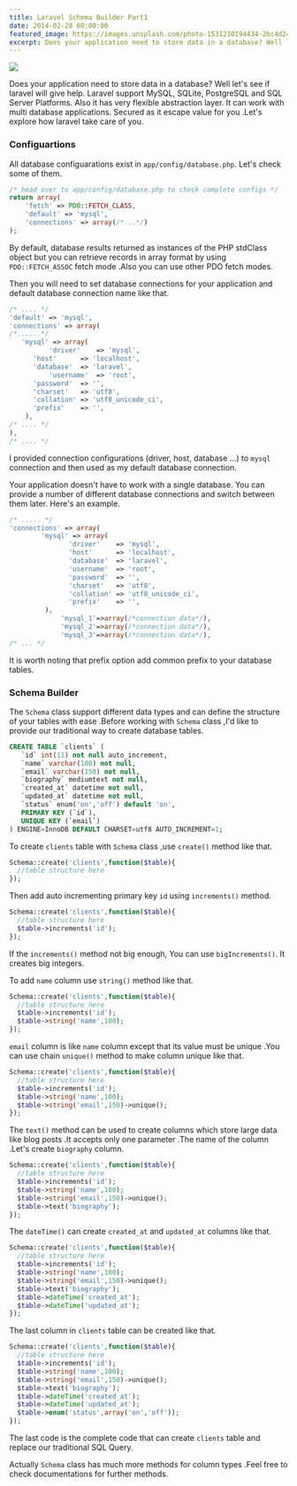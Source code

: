 ```yaml
---
title: Laravel Schema Builder Part1
date: 2014-02-28 00:00:00
featured_image: https://images.unsplash.com/photo-1531210194434-2bc4d24185a8?q=90&fm=jpg&w=1000&fit=max
excerpt: Does your application need to store data in a database? Well let's see if laravel will give help. Laravel support MySQL, SQLite, PostgreSQL and SQL Server Platforms. Also it has very flexible abstraction layer. It can work with multi database applications. Secured as it escape value for you .Let's explore how laravel take care of you.
---
```


![](https://images.unsplash.com/photo-1531210194434-2bc4d24185a8?q=90&fm=jpg&w=1000&fit=max)

Does your application need to store data in a database? Well let's see if laravel will give help. Laravel support MySQL, SQLite, PostgreSQL and SQL Server Platforms. Also it has very flexible abstraction layer. It can work with multi database applications. Secured as it escape value for you .Let's explore how laravel take care of you.

### Configuartions

All database configuarations exist in `app/config/database.php`. Let's check some of them.

```php
/* head over to app/config/database.php to check complete configs */
return array(
    'fetch' => PDO::FETCH_CLASS,
    'default' => 'mysql',
    'connections' => array(/*...*/)
);
```

By default, database results returned as instances of the PHP stdClass object but you can retrieve records in array format by using `PDO::FETCH_ASSOC` fetch mode .Also you can use other PDO fetch modes.

Then you will need to set database connections for your application and default database connection name like that.

```php
/* .... */
'default' => 'mysql',
'connections' => array(
/*......*/
   'mysql' => array(
          'driver'    => 'mysql',
	  'host'      => 'localhost',
	  'database'  => 'laravel',
          'username'  => 'root',
	  'password'  => '',
	  'charset'   => 'utf8',
	  'collation' => 'utf8_unicode_ci',
	  'prefix'    => '',
    ),
/* .... */
),
/* .... */
```

I provided connection configurations (driver, host, database ...) to `mysql` connection and then used as my default database connection.

Your application doesn't have to work with a single database. You can provide a number of different database connections and switch between them later. Here's an example.

```php
/* ..... */
'connections' => array(
	    'mysql' => array(
	           'driver'    => 'mysql',
	           'host'      => 'localhost',
	           'database'  => 'laravel',
	           'username'  => 'root',
	           'password'  => '',
	           'charset'   => 'utf8',
	           'collation' => 'utf8_unicode_ci',
	           'prefix'    => '',
	     ),
             'mysql_1'=>array(/*connection data*/),
             'mysql_2'=>array(/*connection data*/),
             'mysql_3'=>array(/*connection data*/),
/* ... */
```

It is worth noting that prefix option add common prefix to your database tables.

### Schema Builder

The `Schema` class support different data types and can define the structure of your tables with ease .Before working with `Schema` class ,I'd like to provide our traditional way to create database tables.

```sql
CREATE TABLE `clients` (
   `id` int(11) not null auto_increment,
   `name` varchar(100) not null,
   `email` varchar(150) not null,
   `biography` mediumtext not null,
   `created_at` datetime not null,
   `updated_at` datetime not null,
   `status` enum('on','off') default 'on',
   PRIMARY KEY (`id`),
   UNIQUE KEY (`email`)
) ENGINE=InnoDB DEFAULT CHARSET=utf8 AUTO_INCREMENT=1;
```

To create `clients` table with `Schema` class ,use `create()` method like that.

```php
Schema::create('clients',function($table){
  //table structure here
});
```

Then add auto incrementing primary key `id` using `increments()` method.

```php
Schema::create('clients',function($table){
  //table structure here
  $table->increments('id');
});
```

If the `increments()` method not big enough, You can use `bigIncrements()`. It  creates big integers.

To add `name` column use `string()` method like that.

```php
Schema::create('clients',function($table){
  //table structure here
  $table->increments('id');
  $table->string('name',100);
});
```

`email` column is like `name` column except that its value must be unique .You can use chain `unique()` method to make column unique like that.

```php
Schema::create('clients',function($table){
  //table structure here
  $table->increments('id');
  $table->string('name',100);
  $table->string('email',150)->unique();
});
```

The `text()` method can be used to create columns which store large data like blog posts .It accepts only one parameter .The name of the column .Let's create `biography` column.

```php
Schema::create('clients',function($table){
  //table structure here
  $table->increments('id');
  $table->string('name',100);
  $table->string('email',150)->unique();
  $table->text('biography');
});
```

The `dateTime()` can create `created_at` and `updated_at` columns like that.

```php
Schema::create('clients',function($table){
  //table structure here
  $table->increments('id');
  $table->string('name',100);
  $table->string('email',150)->unique();
  $table->text('biography');
  $table->dateTime('created_at');
  $table->dateTime('updated_at');
});
```

The last column in `clients` table can be created like that.

```php
Schema::create('clients',function($table){
  //table structure here
  $table->increments('id');
  $table->string('name',100);
  $table->string('email',150)->unique();
  $table->text('biography');
  $table->dateTime('created_at');
  $table->dateTime('updated_at');
  $table->enum('status',array('on','off'));
});
```

The last code is the complete code that can create `clients` table and replace our traditional SQL Query.

Actually `Schema` class has much more methods for column types .Feel free to check documentations for further methods.